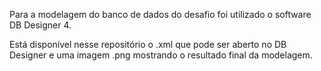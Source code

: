 Para a modelagem do banco de dados do desafio foi utilizado o software DB Designer 4.

Está disponível nesse repositório o .xml que pode ser aberto no DB Designer e uma imagem .png mostrando o resultado final da modelagem.